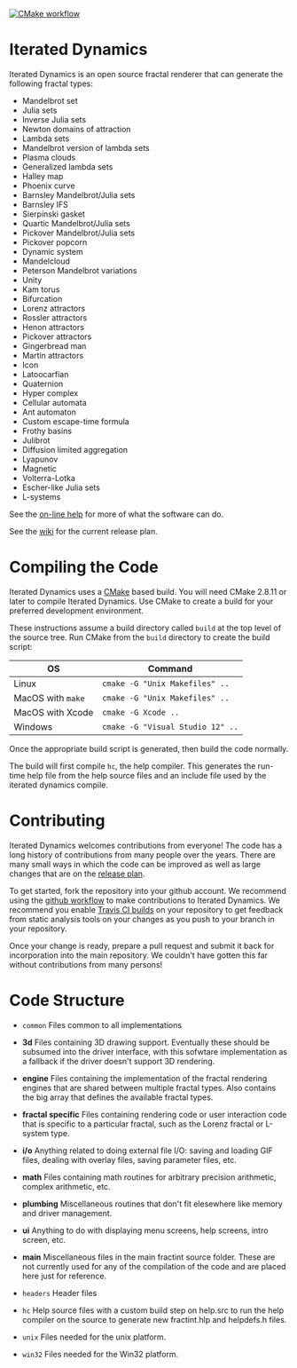 [![CMake workflow](https://github.com/LegalizeAdulthood/iterated-dynamics/actions/workflows/cmake.yml/badge.svg)](https://github.com/LegalizeAdulthood/iterated-dynamics/actions/workflows/cmake.yml)

# Iterated Dynamics

Iterated Dynamics is an open source fractal renderer that can generate
the following fractal types:

- Mandelbrot set
- Julia sets
- Inverse Julia sets
- Newton domains of attraction
- Lambda sets
- Mandelbrot version of lambda sets
- Plasma clouds
- Generalized lambda sets
- Halley map
- Phoenix curve
- Barnsley Mandelbrot/Julia sets
- Barnsley IFS
- Sierpinski gasket
- Quartic Mandelbrot/Julia sets
- Pickover Mandelbrot/Julia sets
- Pickover popcorn
- Dynamic system
- Mandelcloud
- Peterson Mandelbrot variations
- Unity
- Kam torus
- Bifurcation
- Lorenz attractors
- Rossler attractors
- Henon attractors
- Pickover attractors
- Gingerbread man
- Martin attractors
- Icon
- Latoocarfian
- Quaternion
- Hyper complex
- Cellular automata
- Ant automaton
- Custom escape-time formula
- Frothy basins
- Julibrot
- Diffusion limited aggregation
- Lyapunov
- Magnetic
- Volterra-Lotka
- Escher-like Julia sets
- L-systems

See the [on-line help](http://legalizeadulthood.github.io/iterated-dynamics/)
for more of what the software can do.

See the [wiki](https://github.com/LegalizeAdulthood/iterated-dynamics/wiki)
for the current release plan.

Compiling the Code
==================

Iterated Dynamics uses a [CMake](http://www.cmake.org) based build.  You
will need CMake 2.8.11 or later to compile Iterated Dynamics.  Use CMake
to create a build for your preferred development environment.

These instructions assume a build directory called `build` at the top
level of the source tree.  Run CMake from the `build` directory to create
the build script:

| OS | Command |
| ---- | ------- |
| Linux | `cmake -G "Unix Makefiles" ..` |
| MacOS with `make` | `cmake -G "Unix Makefiles" ..` |
| MacOS with Xcode | `cmake -G Xcode ..` |
| Windows | `cmake -G "Visual Studio 12" ..` |

Once the appropriate build script is generated, then build the code
normally.

The build will first compile `hc`, the help compiler.  This generates
the run-time help file from the help source files and an include file
used by the iterated dynamics compile.

Contributing
============
Iterated Dynamics welcomes contributions from everyone!  The code has a
long history of contributions from many people over the years.  There are
many small ways in which the code can be improved as well as large changes
that are on the [release plan](https://github.com/LegalizeAdulthood/iterated-dynamics/wiki).

To get started, fork the repository into your github account.  We recommend
using the [github workflow](https://guides.github.com/introduction/flow/index.html)
to make contributions to Iterated Dynamics.  We recommend you enable
[Travis CI builds](https://travis-ci.org) on your repository to get feedback
from static analysis tools on your changes as you push to your branch in
your repository.

Once your change is ready, prepare a pull request and submit it back for
incorporation into the main repository.  We couldn't have gotten this far
without contributions from many persons!

Code Structure
==============
- `common`
    Files common to all implementations
 - **3d**
        Files containing 3D drawing support.  Eventually these should be
        subsumed into the driver interface, with this sofwtare implementation
        as a fallback if the driver doesn't support 3D rendering.

 - **engine**
        Files containing the implementation of the fractal rendering engines
        that are shared between multiple fractal types.  Also contains the
        big array that defines the available fractal types.

 - **fractal specific**
        Files containing rendering code or user interaction code that is
        specific to a particular fractal, such as the Lorenz fractal or
        L-system type.

 - **i/o**
        Anything related to doing external file I/O: saving and loading GIF
        files, dealing with overlay files, saving parameter files, etc.

 - **math**
        Files containing math routines for arbitrary precision arithmetic,
        complex arithmetic, etc.

 - **plumbing**
        Miscellaneous routines that don't fit elesewhere like memory and
        driver management.

 - **ui**
        Anything to do with displaying menu screens, help screens, intro
        screen, etc.

 - **main**
    Miscellaneous files in the main fractint source folder.  These are not
    currently used for any of the compilation of the code and are placed
    here just for reference.

- `headers`
    Header files

- `hc`
    Help source files with a custom build step on help.src to run the help
    compiler on the source to generate new fractint.hlp and helpdefs.h
    files.

- `unix`
    Files needed for the unix platform.

- `win32`
    Files needed for the Win32 platform.
